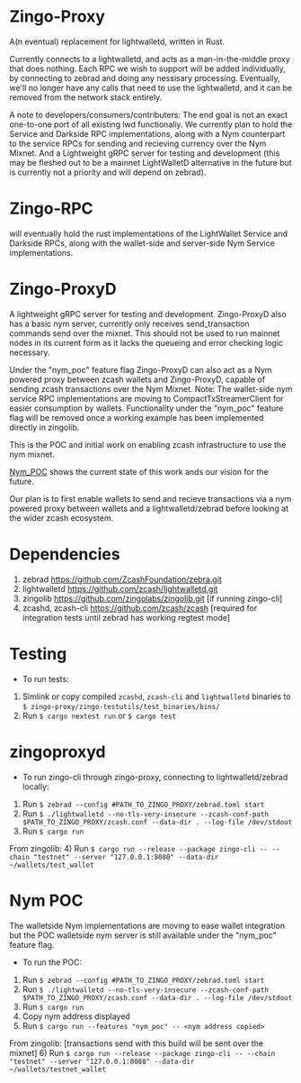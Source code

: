 # Zingo-Proxy
A(n eventual) replacement for lightwalletd, written in Rust.

Currently connects to a lightwalletd, and acts as a man-in-the-middle proxy that does nothing. 
Each RPC we wish to support will be added individually, by connecting to zebrad and doing any nessisary processing.
Eventually, we'll no longer have any calls that need to use the lightwalletd, and it can be removed from the network stack entirely.

A note to developers/consumers/contributers: The end goal is not an exact one-to-one port of all existing lwd functionaliy.
We currently plan to hold the Service and Darkside RPC implementations, along with a Nym counterpart to the service RPCs for sending and recieving currency over the Nym Mixnet. And a Lightweight gRPC server for testing and development (this may be fleshed out to be a mainnet LightWalletD alternative in the future but is currently not a priority and will depend on zebrad).


# Zingo-RPC
will eventually hold the rust implementations of the LightWallet Service and Darkside RPCs, along with the wallet-side and server-side Nym Service implementations.

# Zingo-ProxyD
A lightweight gRPC server for testing and development. Zingo-ProxyD also has a basic nym server, currently only receives send_transaction commands send over the mixnet. 
This should not be used to run mainnet nodes in its current form as it lacks the queueing and error checking logic necessary.

Under the "nym_poc" feature flag Zingo-ProxyD can also act as a Nym powered proxy between zcash wallets and Zingo-ProxyD, capable of sending zcash transactions over the Nym Mixnet. 
Note: The wallet-side nym service RPC implementations are moving to CompactTxStreamerClient for easier consumption by wallets. Functionality under the "nym_poc" feature flag will be removed once a working example has been implemented directly in zingolib.

This is the POC and initial work on enabling zcash infrastructure to use the nym mixnet.

[Nym_POC](./docs/nym_poc.pdf) shows the current state of this work ands our vision for the future. 

Our plan is to first enable wallets to send and recieve transactions via a nym powered proxy between wallets and a lightwalletd/zebrad before looking at the wider zcash ecosystem.


# Dependencies
1) zebrad <https://github.com/ZcashFoundation/zebra.git>
2) lightwalletd <https://github.com/zcash/lightwalletd.git>
3) zingolib <https://github.com/zingolabs/zingolib.git> [if running zingo-cli]
4) zcashd, zcash-cli <https://github.com/zcash/zcash> [required for integration tests until zebrad has working regtest mode]


# Testing
- To run tests:
1) Simlink or copy compiled `zcashd`, `zcash-cli` and `lightwalletd` binaries to `$ zingo-proxy/zingo-testutils/test_binaries/bins/`
3) Run `$ cargo nextest run` or `$ cargo test`

# zingoproxyd
- To run zingo-cli through zingo-proxy, connecting to lightwalletd/zebrad locally:
1) Run `$ zebrad --config #PATH_TO_ZINGO_PROXY/zebrad.toml start`
2) Run `$ ./lightwalletd --no-tls-very-insecure --zcash-conf-path $PATH_TO_ZINGO_PROXY/zcash.conf --data-dir . --log-file /dev/stdout`
3) Run `$ cargo run`

From zingolib:
4) Run `$ cargo run --release --package zingo-cli -- --chain "testnet" --server "127.0.0.1:8080" --data-dir ~/wallets/test_wallet`

# Nym POC
The walletside Nym implementations are moving to ease wallet integration but the POC walletside nym server is still available under the "nym_poc" feature flag.
- To run the POC:
1) Run `$ zebrad --config #PATH_TO_ZINGO_PROXY/zebrad.toml start`
2) Run `$ ./lightwalletd --no-tls-very-insecure --zcash-conf-path $PATH_TO_ZINGO_PROXY/zcash.conf --data-dir . --log-file /dev/stdout`
3) Run `$ cargo run`
4) Copy nym address displayed
5) Run `$ cargo run --features "nym_poc" -- <nym address copied>`

From zingolib: [transactions send with this build will be sent over the mixnet]
6) Run `$ cargo run --release --package zingo-cli -- --chain "testnet" --server "127.0.0.1:8088" --data-dir ~/wallets/testnet_wallet`

